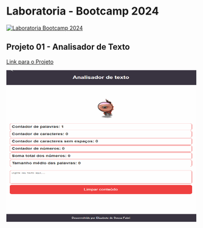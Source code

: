 # Laboratoria - Bootcamp 2024

[![Laboratoria Bootcamp 2024](https://img.shields.io/static/v1?label=Laboratoria&message=Laboratoria%20Bootcamp%202024&color=Ffe521&labelColor=202024)](https://www.laboratoria.la/br)

## Projeto 01 - Analisador de Texto

[Link para o Projeto](https://elizabetefabri.github.io/SAP012-text-analyzer/)

[<img src="src/assets/img/analyser.gif" width="500" height="400">](https://elizabetefabri.github.io/SAP012-text-analyzer/)




